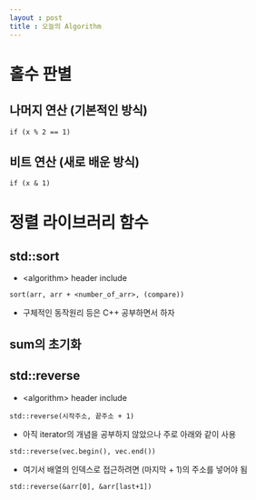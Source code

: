 ```yaml
---
layout : post
title : 오늘의 Algorithm
---
```


# 홀수 판별

## 나머지 연산 (기본적인 방식)

```
if (x % 2 == 1)
```

## 비트 연산 (새로 배운 방식)
```
if (x & 1)
```

# 정렬 라이브러리 함수

## std::sort

- \<algorithm> header include

`sort(arr, arr + <number_of_arr>, (compare))`

- 구체적인 동작원리 등은 C++ 공부하면서 하자

## sum의 초기화

## std::reverse

- \<algorithm> header include

`std::reverse(시작주소, 끝주소 + 1)`

- 아직 iterator의 개념을 공부하지 않았으나 주로 아래와 같이 사용

`std::reverse(vec.begin(), vec.end())`

- 여기서 배열의 인덱스로 접근하려면 (마지막 + 1)의 주소를 넣어야 됨

`std::reverse(&arr[0], &arr[last+1])`